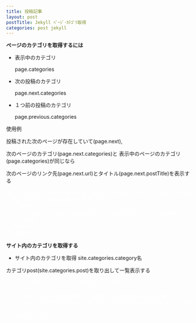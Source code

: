 ```yaml
---
title: 投稿記事
layout: post
postTitle: Jekyll ﾍﾟｰｼﾞ･ｶﾃｺﾞﾘ取得
categories: post jekyll
---
```


 __ページのカテゴリを取得するには__

+ 表示中のカテゴリ
  
  page.categories

+ 次の投稿のカテゴリ

  page.next.categories

+ １つ前の投稿のカテゴリ

  page.previous.categories

使用例

投稿された次のページが存在していて(page.next), 

次のページのカテゴリ(page.next.categories)と
表示中のページのカテゴリ(page.categories)が同じなら

次のページのリンク先(page.next.url)とタイトル(page.next.postTitle)を表示する

<div class="highlight" >
<pre style="color:#fff;font-size:1.1em">
&#123% if page.next and page.next.categories == page.categories %}  
  &lta href="&#123&#123page.next.url}}">
    &lth4>
      &ltspan class="glyphicon glyphicon-arrow-right text-white"> &#123&#123page.next.postTitle}}&lt/span>
    &lt/h4>
  &lt/a>
&#123% endif %}
</pre>
</div>

__サイト内のカテゴリを取得する__

+ サイト内のカテゴリを取得
    site.categories.category名
    
カテゴリpost(site.categories.post)を取り出して一覧表示する

<div class="highlight" >
<pre style="color:#fff;font-size:1.1em">
&#123% for post in site.categories.post %}
  &ltli>
    &ltspan>&#123&#123 post.date | date_to_string }}&lt/span> &raquo; 
      &lta href="&#123&#123 post.url }}">&#123&#123 post.postTitle }}&lt/a>
  &lt/li>
&#123% endfor %}  
</pre>
</div>